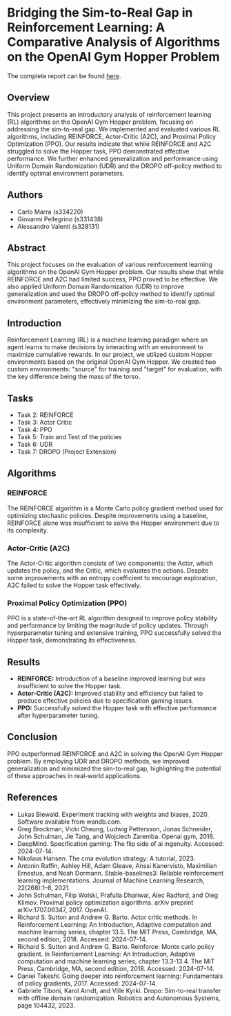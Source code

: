 
# Bridging the Sim-to-Real Gap in Reinforcement Learning: A Comparative Analysis of Algorithms on the OpenAI Gym Hopper Problem

The complete report can be found [here](https://github.com/CarloMarra/TT_RLProject_2024/blob/main/s334220_s331438_s328131_MARRA_PELLEGRINO_VALENTI_v1.1.pdf).

## Overview

This project presents an introductory analysis of reinforcement learning (RL) algorithms on the OpenAI Gym Hopper problem, focusing on addressing the sim-to-real gap. We implemented and evaluated various RL algorithms, including REINFORCE, Actor-Critic (A2C), and Proximal Policy Optimization (PPO). Our results indicate that while REINFORCE and A2C struggled to solve the Hopper task, PPO demonstrated effective performance. We further enhanced generalization and performance using Uniform Domain Randomization (UDR) and the DROPO off-policy method to identify optimal environment parameters.

## Authors

- Carlo Marra (s334220)
- Giovanni Pellegrino (s331438)
- Alessandro Valenti (s328131)

## Abstract

This project focuses on the evaluation of various reinforcement learning algorithms on the OpenAI Gym Hopper problem. Our results show that while REINFORCE and A2C had limited success, PPO proved to be effective. We also applied Uniform Domain Randomization (UDR) to improve generalization and used the DROPO off-policy method to identify optimal environment parameters, effectively minimizing the sim-to-real gap.

## Introduction

Reinforcement Learning (RL) is a machine learning paradigm where an agent learns to make decisions by interacting with an environment to maximize cumulative rewards. In our project, we utilized custom Hopper environments based on the original OpenAI Gym Hopper. We created two custom environments: "source" for training and "target" for evaluation, with the key difference being the mass of the torso.

## Tasks

- Task 2: REINFORCE
- Task 3: Actor Critic
- Task 4: PPO
- Task 5: Train and Test of the policies
- Task 6: UDR
- Task 7: DROPO (Project Extension)

## Algorithms

### REINFORCE

The REINFORCE algorithm is a Monte Carlo policy gradient method used for optimizing stochastic policies. Despite improvements using a baseline, REINFORCE alone was insufficient to solve the Hopper environment due to its complexity.

### Actor-Critic (A2C)

The Actor-Critic algorithm consists of two components: the Actor, which updates the policy, and the Critic, which evaluates the actions. Despite some improvements with an entropy coefficient to encourage exploration, A2C failed to solve the Hopper task effectively.

### Proximal Policy Optimization (PPO)

PPO is a state-of-the-art RL algorithm designed to improve policy stability and performance by limiting the magnitude of policy updates. Through hyperparameter tuning and extensive training, PPO successfully solved the Hopper task, demonstrating its effectiveness.

## Results

- **REINFORCE:** Introduction of a baseline improved learning but was insufficient to solve the Hopper task.
- **Actor-Critic (A2C):** Improved stability and efficiency but failed to produce effective policies due to specification gaming issues.
- **PPO:** Successfully solved the Hopper task with effective performance after hyperparameter tuning.

## Conclusion

PPO outperformed REINFORCE and A2C in solving the OpenAI Gym Hopper problem. By employing UDR and DROPO methods, we improved generalization and minimized the sim-to-real gap, highlighting the potential of these approaches in real-world applications.


## References

- Lukas Biewald. Experiment tracking with weights and biases, 2020. Software available from wandb.com.
- Greg Brockman, Vicki Cheung, Ludwig Pettersson, Jonas Schneider, John Schulman, Jie Tang, and Wojciech Zaremba. Openai gym, 2016.
- DeepMind. Specification gaming: The flip side of ai ingenuity. Accessed: 2024-07-14.
- Nikolaus Hansen. The cma evolution strategy: A tutorial, 2023.
- Antonin Raffin, Ashley Hill, Adam Gleave, Anssi Kanervisto, Maximilian Ernestus, and Noah Dormann. Stable-baselines3: Reliable reinforcement learning implementations. Journal of Machine Learning Research, 22(268):1–8, 2021.
- John Schulman, Filip Wolski, Prafulla Dhariwal, Alec Radford, and Oleg Klimov. Proximal policy optimization algorithms. arXiv preprint arXiv:1707.06347, 2017. OpenAI.
- Richard S. Sutton and Andrew G. Barto. Actor critic methods. In Reinforcement Learning: An Introduction, Adaptive computation and machine learning series, chapter 13.5. The MIT Press, Cambridge, MA, second edition, 2018. Accessed: 2024-07-14.
- Richard S. Sutton and Andrew G. Barto. Reinforce: Monte carlo policy gradient. In Reinforcement Learning: An Introduction, Adaptive computation and machine learning series, chapter 13.3-13.4. The MIT Press, Cambridge, MA, second edition, 2018. Accessed: 2024-07-14.
- Daniel Takeshi. Going deeper into reinforcement learning: Fundamentals of policy gradients, 2017. Accessed: 2024-07-14.
- Gabriele Tiboni, Karol Arndt, and Ville Kyrki. Dropo: Sim-to-real transfer with offline domain randomization. Robotics and Autonomous Systems, page 104432, 2023.

